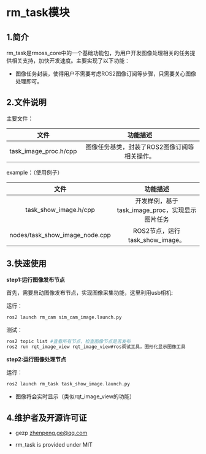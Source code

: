 # rm_task模块

## 1.简介

rm_task是rmoss_core中的一个基础功能包，为用户开发图像处理相关的任务提供相关支持，加快开发速度。主要实现了以下功能：

* 图像任务封装，使得用户不需要考虑ROS2图像订阅等步骤，只需要关心图像处理即可。

## 2.文件说明

主要文件：

|             文件              |                  功能描述                   |
| :---------------------------: | :-----------------------------------------: |
| task_image_proc.h/cpp | 图像任务基类，封装了ROS2图像订阅等相关操作。 |

example：（使用例子）

|              文件              |                    功能描述                     |
| :----------------------------: | :---------------------------------------------: |
|     task_show_image.h/cpp      | 开发样例，基于task_image_proc，实现显示图片任务 |
| nodes/task_show_image_node.cpp |         ROS2节点，运行task_show_image。         |

## 3.快速使用

__step1:运行图像发布节点__

首先，需要启动图像发布节点，实现图像采集功能，这里利用usb相机:

运行：

```bash
ros2 launch rm_cam sim_cam_image.launch.py 
```

测试：

```bash
ros2 topic list #查看所有节点，检查图像节点是否发布
ros2 run rqt_image_view rqt_image_view#ros调试工具，图形化显示图像工具
```

__step2:运行图像处理节点__

运行：

```bash
ros2 launch rm_task task_show_image.launch.py 
```

* 图像将会实时显示（类似rqt_image_view的功能）

## 4.维护者及开源许可证

- gezp zhenpeng.ge@qq.com

* rm_task is provided under MIT